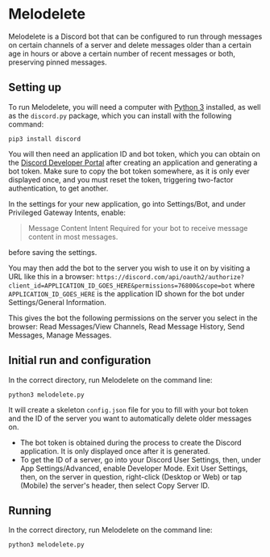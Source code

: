 # Melodelete

Melodelete is a Discord bot that can be configured to run through messages on certain channels of a server and delete messages older than a certain age in hours or above a certain number of recent messages or both, preserving pinned messages.

## Setting up

To run Melodelete, you will need a computer with [Python 3](https://www.python.org/download/releases/3.0/) installed, as well as the `discord.py` package, which you can install with the following command:
```
pip3 install discord
```

You will then need an application ID and bot token, which you can obtain on the [Discord Developer Portal](https://discord.com/developers/applications) after creating an application and generating a bot token. Make sure to copy the bot token somewhere, as it is only ever displayed once, and you must reset the token, triggering two-factor authentication, to get another.

In the settings for your new application, go into Settings/Bot, and under Privileged Gateway Intents, enable:

> Message Content Intent
> Required for your bot to receive message content in most messages.

before saving the settings.

You may then add the bot to the server you wish to use it on by visiting a URL like this in a browser:
`https://discord.com/api/oauth2/authorize?client_id=APPLICATION_ID_GOES_HERE&permissions=76800&scope=bot`
where `APPLICATION_ID_GOES_HERE` is the application ID shown for the bot under Settings/General Information.

This gives the bot the following permissions on the server you select in the browser: Read Messages/View Channels, Read Message History, Send Messages, Manage Messages.

## Initial run and configuration

In the correct directory, run Melodelete on the command line:
```
python3 melodelete.py
```

It will create a skeleton `config.json` file for you to fill with your bot token and the ID of the server you want to automatically delete older messages on.

* The bot token is obtained during the process to create the Discord application. It is only displayed once after it is generated.
* To get the ID of a server, go into your Discord User Settings, then, under App Settings/Advanced, enable Developer Mode. Exit User Settings, then, on the server in question, right-click (Desktop or Web) or tap (Mobile) the server's header, then select Copy Server ID.

## Running

In the correct directory, run Melodelete on the command line:
```
python3 melodelete.py
```

